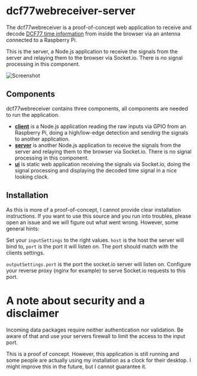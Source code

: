 dcf77webreceiver-server
=======================

The dcf77webreceiver is a proof-of-concept web application to receive and decode
[DCF77 time information](http://en.wikipedia.org/wiki/DCF77) from inside the
browser via an antenna connected to a Raspberry Pi.

This is the server, a Node.js application to receive the signals from the
server and relaying them to the browser via Socket.io. There is no signal
processing in this component.

![Screenshot](https://raw.githubusercontent.com/denschub/dcf77webreceiver-ui/master/_screenshot.png)

Components
----------

dcf77webreceiver contains three components, all components are needed to run the
application.

* **[client](https://github.com/denschub/dcf77webreceiver-client)** is a
  Node.js application reading the raw inputs via GPIO from an Raspberry Pi,
  doing a high/low-edge detection and sending the signals to another
  application.
* **[server](https://github.com/denschub/dcf77webreceiver-server)** is another
  Node.js application to receive the signals from the server and relaying them
  to the browser via Socket.io. There is no signal processing in this
  component.
* **[ui](https://github.com/denschub/dcf77webreceiver-ui)** is static web
  application receiving the signals via Socket.io, doing the signal processing
  and displaying the decoded time signal in a nice looking clock.

Installation
------------

As this is more of a proof-of-concept, I cannot provide clear installation
instructions. If you want to use this source and you run into troubles, please
open an issue and we will figure out what went wrong. However, some general
hints:

Set your `inputSettings` to the right values. `host` is the host the server will
bind to, `port` is the port it will listen on. The port should match with the
clients settings.

`outputSettings.port` is the port the socket.io server will listen on. Configure
your reverse proxy (nginx for example) to serve Socket.io requests to this port.

A note about security and a disclaimer
======================================

Incoming data packages require neither authentication nor validation. Be aware
of that and use your servers firewall to limit the access to the input port.

This is a proof of concept. However, this application is still running and some
people are actually using my installation as a clock for their desktop. I might
improve this in the future, but I cannot guarantee it.
